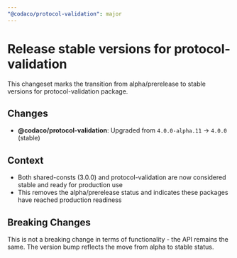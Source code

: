 ```yaml
---
"@codaco/protocol-validation": major
---
```


# Release stable versions for protocol-validation

This changeset marks the transition from alpha/prerelease to stable versions for protocol-validation package.

## Changes
- **@codaco/protocol-validation**: Upgraded from `4.0.0-alpha.11` → `4.0.0` (stable)

## Context
- Both shared-consts (3.0.0) and protocol-validation are now considered stable and ready for production use
- This removes the alpha/prerelease status and indicates these packages have reached production readiness

## Breaking Changes
This is not a breaking change in terms of functionality - the API remains the same. The version bump reflects the move from alpha to stable status.
